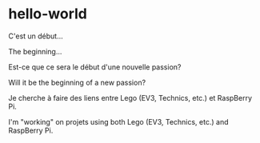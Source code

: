 # hello-world
C'est un début...

The beginning...

Est-ce que ce sera le début d'une nouvelle passion?

Will it be the beginning of a new passion?

Je cherche à faire des liens entre Lego (EV3, Technics, etc.) et RaspBerry Pi.

I'm "working" on projets using both Lego (EV3, Technics, etc.) and RaspBerry Pi.
